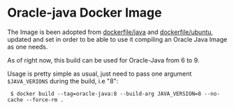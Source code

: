 # Oracle-java Docker Image

The Image is been adopted from [dockerfile/java](https://github.com/dockerfile/java) and [dockerfile/ubuntu](https://github.com/dockerfile/ubuntu), updated and set in order to be
able to use it compiling an Oracle Java Image as one needs.

As of right now, this build can be used for Oracle-Java from 6 to 9.

Usage is pretty simple as usual, just need to pass one argument `$JAVA_VERIONS` during the build, i.e "8":
```
 $ docker build --tag=oracle-java:8 --build-arg JAVA_VERSION=8 --no-cache --force-rm .
```
